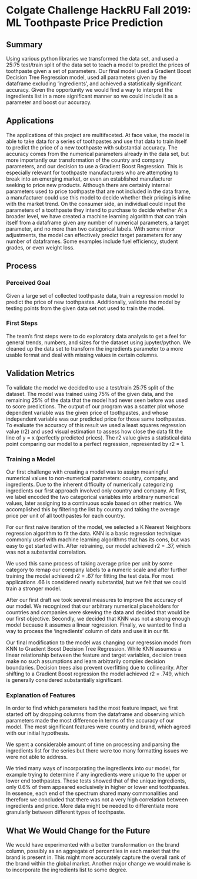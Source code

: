 # Colgate Challenge HackRU Fall 2019: ML Toothpaste Price Prediction
## Summary

Using various python libraries we transformed the data set, and used a 25:75 test/train split of the data set to teach a model to predict the prices of toothpaste given a set of parameters. Our final model used a Gradient Boost Decision Tree Regression model, used all parameters given by the dataframe excluding ‘ingredients’, and achieved a statistically significant accuracy. Given the opportunity we would find a way to interpret the ingredients list in a more significant manner so we could include it as a parameter and boost our accuracy.

## Applications

The applications of this project are multifaceted. At face value, the model is able to take data for a series of toothpastes and use that data to train itself to predict the price of a new toothpaste with substantial accuracy. The accuracy comes from the numerical parameters already in the data set, but more importantly our transformation of the country and company parameters, and our decision to use a Gradient Boost Regression. 
This is especially relevant for toothpaste manufacturers who are attempting to break into an emerging market, or even an established manufacturer seeking to price new products. Although there are certainly internal parameters used to price toothpaste that are not included in the data frame, a manufacturer could use this model to decide whether their pricing is inline with the market trend. On the consumer side, an individual could input the parameters of a toothpaste they intend to purchase to decide whether 
	At a broader level, we have created a machine learning algorithm that can train itself from a dataframe given any number of numerical parameters, a target parameter, and no more than two categorical labels. With some minor adjustments, the model can effectively predict target parameters for any number of dataframes. Some examples include fuel efficiency, student grades, or even weight loss. 

## Process

### Perceived Goal

Given a large set of collected toothpaste data, train a regression model to predict the price of new toothpastes. Additionally, validate the model by testing points from the given data set not used to train the model.

### First Steps

The team’s first steps were to do exploratory data analysis to get a feel for general trends, numbers, and sizes for the dataset using jupyter/python. We cleaned up the data set to transform the ingredients parameter to a more usable format and deal with missing values in certain columns.

## Validation Metrics

 To validate the model we decided to use a test/train 25:75 split of the dataset. The model was trained using 75% of the given data, and the remaining 25% of the data that the model had never seen before was used to score predictions. 
The output of our program was a scatter plot whose dependent variable was the given price of toothpastes, and whose independent variable was our predicted price for those same toothpastes. To evaluate the accuracy of this result we used a least squares regression value (r2) and used visual estimation to assess how close the data fit the line of y = x (perfectly predicted prices). The r2 value gives a statistical data point comparing our model to a perfect regression, represented by r2 = 1.

### Training a Model

Our first challenge with creating a model was to assign meaningful numerical values to non-numerical parameters: country, company, and ingredients. Due to the inherent difficulty of numerically categorizing ingredients our first approach involved only country and company. At first, we label encoded the two categorical variables into arbitrary numerical values, later assigning to a continuous scale based on other metrics. We accomplished this by filtering the list by country and taking the average price per unit of all toothpastes for each country.

For our first naive iteration of the model, we selected a K Nearest Neighbors regression algorithm to fit the data. KNN is a basic regression technique commonly used with machine learning algorithms that has its cons, but was easy to get started with. After retraining, our model achieved r2 = .37, which was not a substantial correlation.

We used this same process of taking average price per unit by some category to remap our company labels to a numeric scale and after further training the model achieved r2 = .67 for fitting the test data. For most applications .66 is considered nearly substantial, but we felt that we could train a stronger model. 

After our first draft we took several measures to improve the accuracy of our model. We recognized that our arbitrary numerical placeholders for countries and companies were skewing the data and decided that would be our first objective. Secondly, we decided that KNN was not a strong enough model because it assumes a linear regression. Finally, we wanted to find a way to process the ‘ingredients’ column of data and use it in our fit.

Our final modification to the model was changing our regression model from KNN to Gradient Boost Decision Tree Regression. While KNN assumes a linear relationship between the feature and target variables, decision trees make no such assumptions and learn arbitrarily complex decision boundaries. Decision trees also prevent overfitting due to collinearity. After shifting to a Gradient Boost regression the model achieved r2 = .749, which is generally considered substantially significant.


### Explanation of Features

In order to find which parameters had the most feature impact, we first started off by dropping columns from the dataframe and observing which parameters made the most difference in terms of the accuracy of our model. The most significant features were country and brand, which agreed with our initial hypothesis.

We spent a considerable amount of time on processing and parsing the ingredients list for the series but there were too many formatting issues we were not able to address.

We tried many ways of incorporating the ingredients into our model, for example trying to determine if any ingredients were unique to the upper or lower end toothpastes. These tests showed that of the unique ingredients, only 0.6% of them appeared exclusively in higher or lower end toothpastes. In essence, each end of the spectrum shared many commonalities and therefore we concluded that there was not a very high correlation between ingredients and price. More data might be needed to differentiate more granularly between different types of toothpaste.

## What We Would Change for the Future

We would have experimented with a better transformation on the brand column, possibly as an aggregate of percentiles in each market that the brand is present in. This might more accurately capture the overall rank of the brand within the global market. Another major change we would make is to incorporate the ingredients list to some degree.









